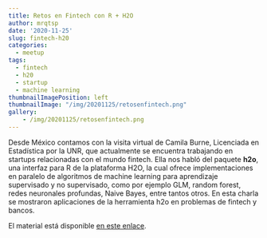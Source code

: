 ```yaml
---
title: Retos en Fintech con R + H2O
author: mrqtsp
date: '2020-11-25'
slug: fintech-h20
categories:
  - meetup
tags:
  - fintech
  - h20
  - startup
  - machine learning
thumbnailImagePosition: left
thumbnailImage: "/img/20201125/retosenfintech.png"
gallery:
    - /img/20201125/retosenfintech.png
---
```


Desde México contamos con la visita virtual de Camila Burne, Licenciada en Estadística por la UNR, que actualmente se encuentra trabajando en startups relacionadas con el mundo fintech. Ella nos habló del paquete **h2o**, una interfaz para R de la plataforma H2O, la cual ofrece implementaciones en paralelo de algoritmos de machine learning para aprendizaje supervisado y no supervisado, como por ejemplo GLM, random forest, redes neuronales profundas, Naive Bayes, entre tantos otros. En esta charla se mostraron aplicaciones de la herramienta h2o en problemas de fintech y bancos.

El material está disponible [en este enlace](https://github.com/renrosario/Presentaciones/tree/master/20201125%20Retos%20en%20fintech).

<!--more-->
